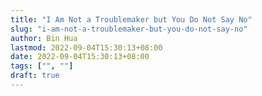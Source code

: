 ```yaml
---
title: "I Am Not a Troublemaker but You Do Not Say No"
slug: "i-am-not-a-troublemaker-but-you-do-not-say-no"
author: Bin Hua
lastmod: 2022-09-04T15:30:13+08:00
date: 2022-09-04T15:30:13+08:00
tags: ["", ""]
draft: true
---
```




